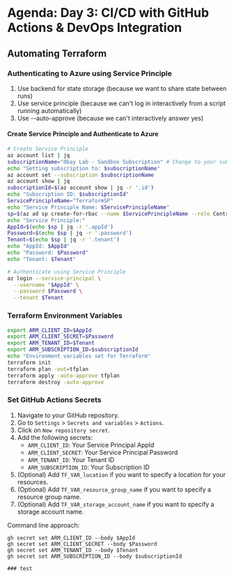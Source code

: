 # Agenda: Day 3: CI/CD with GitHub Actions & DevOps Integration

## Automating Terraform

### Authenticating to Azure using Service Principle

1. Use backend for state storage (because we want to share state between runs)
2. Use service principle (because we can't log in interactively from a script running automatically)
3. Use --auto-approve (because we can't interactively answer yes)

#### Create Service Principle and Authenticate to Azure

```bash
# Create Service Principle
az account list | jq
subscriptionName="Obay Lab - Sandbox Subscription" # Change to your subscription name
echo "Setting subscription to: $subscriptionName"
az account set --subscription $subscriptionName
az account show | jq
subscriptionId=$(az account show | jq -r '.id')
echo "Subscription ID: $subscriptionId"
ServicePrincipleName="TerraformSP"
echo "Service Principle Name: $ServicePrincipleName"
sp=$(az ad sp create-for-rbac --name $ServicePrincipleName --role Contributor --scopes /subscriptions/$subscriptionId)
echo "Service Principle:"
AppId=$(echo $sp | jq -r '.appId')
Password=$(echo $sp | jq -r '.password')
Tenant=$(echo $sp | jq -r '.tenant')
echo "AppId: $AppId"
echo "Password: $Password"
echo "Tenant: $Tenant"

# Authenticate using Service Principle
az login --service-principal \
  --username "$AppId" \
  --password $Password \
  --tenant $Tenant
```

### Terraform Environment Variables
```bash
export ARM_CLIENT_ID=$AppId
export ARM_CLIENT_SECRET=$Password
export ARM_TENANT_ID=$Tenant
export ARM_SUBSCRIPTION_ID=$subscriptionId
echo "Environment variables set for Terraform"
terraform init
terraform plan -out=tfplan
terraform apply -auto-approve tfplan
terraform destroy -auto-approve
```

### Set GitHub Actions Secrets
1. Navigate to your GitHub repository.
2. Go to `Settings` > `Secrets and variables` > `Actions`.
3. Click on `New repository secret`.
4. Add the following secrets:
   - `ARM_CLIENT_ID`: Your Service Principal AppId
   - `ARM_CLIENT_SECRET`: Your Service Principal Password
   - `ARM_TENANT_ID`: Your Tenant ID
   - `ARM_SUBSCRIPTION_ID`: Your Subscription ID
5. (Optional) Add `TF_VAR_location` if you want to specify a location for your resources.
6. (Optional) Add `TF_VAR_resource_group_name` if you want to specify a resource group name.
7. (Optional) Add `TF_VAR_storage_account_name` if you want to specify a storage account name.

Command line approach:
```bashgh
gh secret set ARM_CLIENT_ID --body $AppId
gh secret set ARM_CLIENT_SECRET --body $Password
gh secret set ARM_TENANT_ID --body $Tenant
gh secret set ARM_SUBSCRIPTION_ID --body $subscriptionId

### test